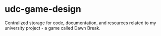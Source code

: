 # udc-game-design
Centralized storage for code, documentation, and resources related to my university project - a game called Dawn Break.
